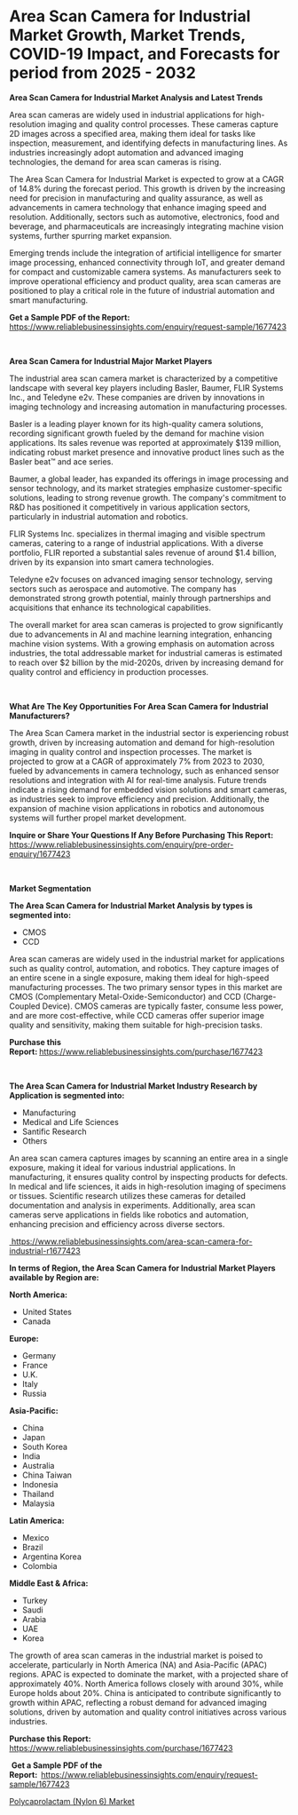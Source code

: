 <p><h1>Area Scan Camera for Industrial Market Growth, Market Trends, COVID-19 Impact, and Forecasts for period from 2025 - 2032</h1></p><p><strong>Area Scan Camera for Industrial Market Analysis and Latest Trends</strong></p>
<p><p>Area scan cameras are widely used in industrial applications for high-resolution imaging and quality control processes. These cameras capture 2D images across a specified area, making them ideal for tasks like inspection, measurement, and identifying defects in manufacturing lines. As industries increasingly adopt automation and advanced imaging technologies, the demand for area scan cameras is rising.</p><p>The Area Scan Camera for Industrial Market is expected to grow at a CAGR of 14.8% during the forecast period. This growth is driven by the increasing need for precision in manufacturing and quality assurance, as well as advancements in camera technology that enhance imaging speed and resolution. Additionally, sectors such as automotive, electronics, food and beverage, and pharmaceuticals are increasingly integrating machine vision systems, further spurring market expansion.</p><p>Emerging trends include the integration of artificial intelligence for smarter image processing, enhanced connectivity through IoT, and greater demand for compact and customizable camera systems. As manufacturers seek to improve operational efficiency and product quality, area scan cameras are positioned to play a critical role in the future of industrial automation and smart manufacturing.</p></p>
<p><strong>Get a Sample PDF of the Report:&nbsp;</strong> <a href="https://www.reliablebusinessinsights.com/enquiry/request-sample/1677423?utm_campaign=3054&utm_medium=2&utm_source=Github&utm_content=ia&utm_term=25032025&utm_id=area-scan-camera-for-industrial">https://www.reliablebusinessinsights.com/enquiry/request-sample/1677423</a></p>
<p>&nbsp;</p>
<p><strong>Area Scan Camera for Industrial Major Market Players</strong></p>
<p><p>The industrial area scan camera market is characterized by a competitive landscape with several key players including Basler, Baumer, FLIR Systems Inc., and Teledyne e2v. These companies are driven by innovations in imaging technology and increasing automation in manufacturing processes.</p><p>Basler is a leading player known for its high-quality camera solutions, recording significant growth fueled by the demand for machine vision applications. Its sales revenue was reported at approximately $139 million, indicating robust market presence and innovative product lines such as the Basler beat™ and ace series.</p><p>Baumer, a global leader, has expanded its offerings in image processing and sensor technology, and its market strategies emphasize customer-specific solutions, leading to strong revenue growth. The company's commitment to R&D has positioned it competitively in various application sectors, particularly in industrial automation and robotics.</p><p>FLIR Systems Inc. specializes in thermal imaging and visible spectrum cameras, catering to a range of industrial applications. With a diverse portfolio, FLIR reported a substantial sales revenue of around $1.4 billion, driven by its expansion into smart camera technologies.</p><p>Teledyne e2v focuses on advanced imaging sensor technology, serving sectors such as aerospace and automotive. The company has demonstrated strong growth potential, mainly through partnerships and acquisitions that enhance its technological capabilities.</p><p>The overall market for area scan cameras is projected to grow significantly due to advancements in AI and machine learning integration, enhancing machine vision systems. With a growing emphasis on automation across industries, the total addressable market for industrial cameras is estimated to reach over $2 billion by the mid-2020s, driven by increasing demand for quality control and efficiency in production processes.</p></p>
<p>&nbsp;</p>
<p><strong>What Are The Key Opportunities For Area Scan Camera for Industrial Manufacturers?</strong></p>
<p><p>The Area Scan Camera market in the industrial sector is experiencing robust growth, driven by increasing automation and demand for high-resolution imaging in quality control and inspection processes. The market is projected to grow at a CAGR of approximately 7% from 2023 to 2030, fueled by advancements in camera technology, such as enhanced sensor resolutions and integration with AI for real-time analysis. Future trends indicate a rising demand for embedded vision solutions and smart cameras, as industries seek to improve efficiency and precision. Additionally, the expansion of machine vision applications in robotics and autonomous systems will further propel market development.</p></p>
<p><strong>Inquire or Share Your Questions If Any Before Purchasing This Report:</strong> <a href="https://www.reliablebusinessinsights.com/enquiry/pre-order-enquiry/1677423?utm_campaign=3054&utm_medium=2&utm_source=Github&utm_content=ia&utm_term=25032025&utm_id=area-scan-camera-for-industrial">https://www.reliablebusinessinsights.com/enquiry/pre-order-enquiry/1677423</a></p>
<p>&nbsp;</p>
<p><strong>Market Segmentation</strong></p>
<p><strong>The Area Scan Camera for Industrial Market Analysis by types is segmented into:</strong></p>
<p><ul><li>CMOS</li><li>CCD</li></ul></p>
<p><p>Area scan cameras are widely used in the industrial market for applications such as quality control, automation, and robotics. They capture images of an entire scene in a single exposure, making them ideal for high-speed manufacturing processes. The two primary sensor types in this market are CMOS (Complementary Metal-Oxide-Semiconductor) and CCD (Charge-Coupled Device). CMOS cameras are typically faster, consume less power, and are more cost-effective, while CCD cameras offer superior image quality and sensitivity, making them suitable for high-precision tasks.</p></p>
<p><strong>Purchase this Report:&nbsp;</strong><a href="https://www.reliablebusinessinsights.com/purchase/1677423?utm_campaign=3054&utm_medium=2&utm_source=Github&utm_content=ia&utm_term=25032025&utm_id=area-scan-camera-for-industrial">https://www.reliablebusinessinsights.com/purchase/1677423</a></p>
<p>&nbsp;</p>
<p><strong>The Area Scan Camera for Industrial Market Industry Research by Application is segmented into:</strong></p>
<p><ul><li>Manufacturing</li><li>Medical and Life Sciences</li><li>Santific Research</li><li>Others</li></ul></p>
<p><p>An area scan camera captures images by scanning an entire area in a single exposure, making it ideal for various industrial applications. In manufacturing, it ensures quality control by inspecting products for defects. In medical and life sciences, it aids in high-resolution imaging of specimens or tissues. Scientific research utilizes these cameras for detailed documentation and analysis in experiments. Additionally, area scan cameras serve applications in fields like robotics and automation, enhancing precision and efficiency across diverse sectors.</p></p>
<p><a href="https://www.reliablebusinessinsights.com/area-scan-camera-for-industrial-r1677423?utm_campaign=3054&utm_medium=2&utm_source=Github&utm_content=ia&utm_term=25032025&utm_id=area-scan-camera-for-industrial">&nbsp;https://www.reliablebusinessinsights.com/area-scan-camera-for-industrial-r1677423</a></p>
<p><strong>In terms of Region, the Area Scan Camera for Industrial Market Players available by Region are:</strong></p>
<p>
    <p> <strong> North America: </strong>
        <ul>
            <li>United States</li>
            <li>Canada</li>
        </ul>
        </p> 
    <p> <strong> Europe: </strong>
        <ul>
            <li>Germany</li>
            <li>France</li>
            <li>U.K.</li>
            <li>Italy</li>
            <li>Russia</li>
        </ul>
        </p> 
    <p> <strong> Asia-Pacific: </strong>
        <ul>
            <li>China</li>
            <li>Japan</li>
            <li>South Korea</li>
            <li>India</li>
            <li>Australia</li>
            <li>China Taiwan</li>
            <li>Indonesia</li>
            <li>Thailand</li>
            <li>Malaysia</li>
        </ul>
        </p> 
    <p> <strong> Latin America: </strong>
        <ul>
            <li>Mexico</li>
            <li>Brazil</li>
            <li>Argentina Korea</li>
            <li>Colombia</li>
        </ul>
        </p> 
    <p> <strong> Middle East & Africa: </strong>
        <ul>
            <li>Turkey</li>
            <li>Saudi</li>
            <li>Arabia</li>
            <li>UAE</li>
            <li>Korea</li>
        </ul>
    </p>
    </p>
<p><p>The growth of area scan cameras in the industrial market is poised to accelerate, particularly in North America (NA) and Asia-Pacific (APAC) regions. APAC is expected to dominate the market, with a projected share of approximately 40%. North America follows closely with around 30%, while Europe holds about 20%. China is anticipated to contribute significantly to growth within APAC, reflecting a robust demand for advanced imaging solutions, driven by automation and quality control initiatives across various industries.</p></p>
<p><strong>Purchase this Report: </strong><a href="https://www.reliablebusinessinsights.com/purchase/1677423?utm_campaign=3054&utm_medium=2&utm_source=Github&utm_content=ia&utm_term=25032025&utm_id=area-scan-camera-for-industrial">https://www.reliablebusinessinsights.com/purchase/1677423</a></p>
<p>&nbsp;<strong>Get a Sample PDF of the Report:&nbsp;&nbsp;</strong><a href="https://www.reliablebusinessinsights.com/enquiry/request-sample/1677423?utm_campaign=3054&utm_medium=2&utm_source=Github&utm_content=ia&utm_term=25032025&utm_id=area-scan-camera-for-industrial">https://www.reliablebusinessinsights.com/enquiry/request-sample/1677423</a></p>
<p><strong></strong></p>
<p><p><a href="https://github.com/akrachveslov/Market-Research-Report-List-1/blob/main/polycaprolactam-nylon-6-market.md?utm_campaign=3054&utm_medium=2&utm_source=Github&utm_content=ia&utm_term=25032025&utm_id=area-scan-camera-for-industrial">Polycaprolactam (Nylon 6) Market</a></p></p>